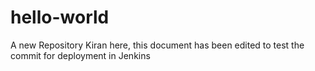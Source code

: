 # hello-world
A new Repository
Kiran here, this document has been edited to test the commit for deployment in Jenkins
